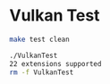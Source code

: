 # Vulkan Test

```bash
make test clean
```

```bash
./VulkanTest
22 extensions supported
rm -f VulkanTest
```

